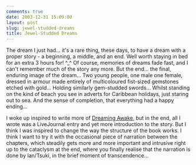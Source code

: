 ```yaml
---
comments: true
date: 2003-12-31 15:09:00
layout: post
slug: jewel-studded-dreams
title: Jewel-Studded Dreams
---
```


The dream I just had... it's a rare thing, these days, to have a dream with a proper story - a beginning, a middle, and an end.  Well worth staying in bed for an extra 3 hours for! ^_^  Of course, memories of dreams fade fast, and I can't remember much of the story any more.  But the end...  the final, enduring image of the dream...  Two young people, one male one female, dressed in armour made entirely of multicoloured fist-sized gemstones etched with gold...  Holding similarly gem-studded swords...  Whilst standing on the kind of beach you see in adverts for Caribbean holidays, just staring out to sea.  And the sense of completion, that everything had a happy ending...  

I woke up inspired to write more of <a href="/fiction/dreaming-awake/">Dreaming Awake</a>, but in the end, all I wrote was a LiveJournal entry and yet more introduction to the story.  But I think I was inspired to change the way the structure of the book works.  I think I want to try it with the occasional piece of narration between the chapters, which steadily gets more and more important and intrusive right up to the cataclysm at the end, where you finally realise that the narration is done by Ian/Tsuki, in the brief moment of transcendence...
